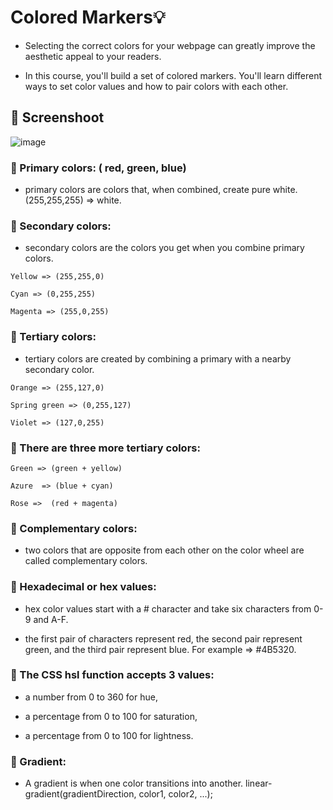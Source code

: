 # Colored Markers💡

- Selecting the correct colors for your webpage can greatly improve the aesthetic appeal to your readers.

- In this course, you'll build a set of colored markers. You'll learn different ways to set color values and how to pair colors with each other.


## 📸 Screenshoot

![image](https://github.com/Hager-elhwarii/Responsive-Web-Design-FreeCodeCamp/assets/80959882/8b8c1c7e-6dc7-4916-a46b-ab4469f29bb3)

  
### 🔅 Primary colors: ( red, green, blue)

- primary colors are colors that, when combined, create pure white. (255,255,255) => white.

### 🔅 Secondary colors:
- secondary colors are the colors you get when you combine primary colors.

```
Yellow => (255,255,0) 
 
Cyan => (0,255,255)
 
Magenta => (255,0,255)

```
 

### 🔅 Tertiary colors:

- tertiary colors are created by combining a primary with a nearby secondary color.
  
```
Orange => (255,127,0) 

Spring green => (0,255,127)  

Violet => (127,0,255)

```

### 🔅 There are three more tertiary colors: 

```
Green => (green + yellow)

Azure  => (blue + cyan)
  
Rose =>  (red + magenta)
```

### 🔅 Complementary colors:

- two colors that are opposite from each other on the color wheel are called complementary colors.

### 🔅 Hexadecimal or hex values:

- hex color values start with a # character and take six characters from 0-9 and A-F.

- the first pair of characters represent red, the second pair represent green, and the third pair represent blue.   For example =>  #4B5320.

### 🔅 The CSS hsl function accepts 3 values: 

- a number from 0 to 360 for hue,
  
- a percentage from 0 to 100 for saturation,

-  a percentage from 0 to 100 for lightness.

### 🔅 Gradient: 

- A gradient is when one color transitions into another.
  linear-gradient(gradientDirection, color1, color2, ...);


